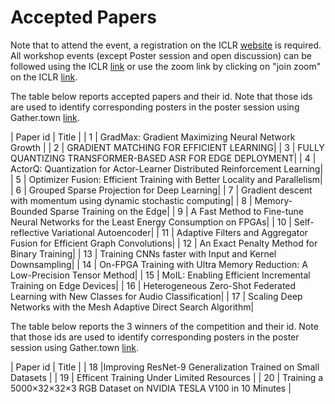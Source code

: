 
# Accepted Papers

Note that to attend the event, a registration on the ICLR [website](https://iclr.cc/) is required. All workshop events (except Poster session and open discussion) can be followed using the ICLR [link](https://iclr.cc/virtual/2021/workshop/2136) or use the zoom link by clicking on "join zoom" on the ICLR [link](https://iclr.cc/virtual/2021/workshop/2136).

The table below reports accepted papers and their id. Note that those ids are used to identify corresponding posters in the poster session using Gather.town [link](https://eventhosts.gather.town/app/8GTU1Np5og1tJ0ab/Poster%20Session).  


| Paper id                                         | Title                  |
|        1 | GradMax: Gradient Maximizing Neural Network Growth  |
|        2 | GRADIENT MATCHING FOR EFFICIENT LEARNING|
|        3 | FULLY QUANTIZING TRANSFORMER-BASED ASR FOR EDGE DEPLOYMENT|
|        4 | ActorQ: Quantization for Actor-Learner Distributed Reinforcement Learning|
|        5 | Optimizer Fusion: Efficient Training with Better Locality and Parallelism|
|        6 | Grouped Sparse Projection for Deep Learning|
|        7 | Gradient descent with momentum using dynamic stochastic computing|
|        8 | Memory-Bounded Sparse Training on the Edge|
|        9 | A Fast Method to Fine-tune Neural Networks for the Least Energy Consumption on FPGAs|
|        10 | Self-reflective Variational Autoencoder|
|        11 | Adaptive Filters and Aggregator Fusion for Efficient Graph Convolutions|
|        12 | An Exact Penalty Method for Binary Training|
|        13 | Training CNNs faster with Input and Kernel Downsampling|
|        14 | On-FPGA Training with Ultra Memory Reduction: A Low-Precision Tensor Method|
|        15 | MoIL: Enabling Efficient Incremental Training on Edge Devices|
|        16 | Heterogeneous Zero-Shot Federated Learning with New Classes for Audio Classification|
|        17 | Scaling Deep Networks with the Mesh Adaptive Direct Search Algorithm|


 
The table below reports the 3 winners of the competition and their id. Note that those ids are used to identify corresponding posters in the poster session using Gather.town [link](https://eventhosts.gather.town/app/8GTU1Np5og1tJ0ab/Poster%20Session).

| Paper id                                         | Title                  |
|        18 |Improving ResNet-9 Generalization Trained on Small Datasets |
|        19 | Efficent Training Under Limited Resources |
|        20 | Training a 5000×32×32×3 RGB Dataset on NVIDIA TESLA V100 in 10 Minutes |
